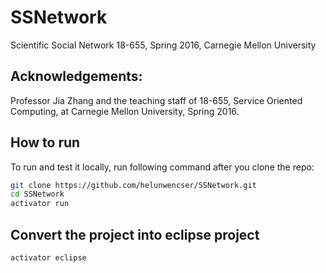 # SSNetwork

Scientific Social Network
18-655, Spring 2016, Carnegie Mellon University  

Acknowledgements:
---------------------------------------------------------
Professor Jia Zhang and the teaching staff of 18-655,
Service Oriented Computing, at Carnegie Mellon University, Spring 2016.


## How to run

To run and test it locally, run following command after you clone the repo:

```bash
git clone https://github.com/helunwencser/SSNetwork.git
cd SSNetwork
activator run
```

## Convert the project into eclipse project

```bash
activator eclipse
```
